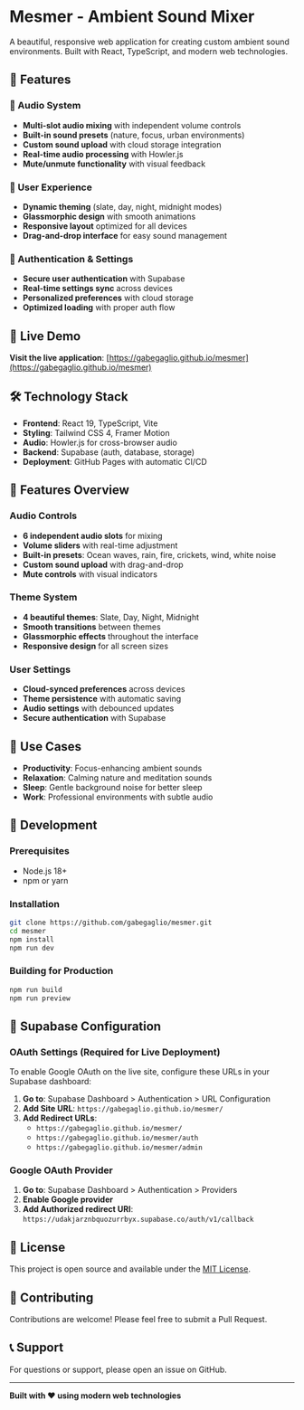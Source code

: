 # Mesmer - Ambient Sound Mixer

A beautiful, responsive web application for creating custom ambient sound environments. Built with React, TypeScript, and modern web technologies.

## 🌟 Features

### 🎵 Audio System

- **Multi-slot audio mixing** with independent volume controls
- **Built-in sound presets** (nature, focus, urban environments)
- **Custom sound upload** with cloud storage integration
- **Real-time audio processing** with Howler.js
- **Mute/unmute functionality** with visual feedback

### 🎨 User Experience

- **Dynamic theming** (slate, day, night, midnight modes)
- **Glassmorphic design** with smooth animations
- **Responsive layout** optimized for all devices
- **Drag-and-drop interface** for easy sound management

### 🔐 Authentication & Settings

- **Secure user authentication** with Supabase
- **Real-time settings sync** across devices
- **Personalized preferences** with cloud storage
- **Optimized loading** with proper auth flow

## 🚀 Live Demo

**Visit the live application**: [https://gabegaglio.github.io/mesmer](https://gabegaglio.github.io/mesmer)

## 🛠️ Technology Stack

- **Frontend**: React 19, TypeScript, Vite
- **Styling**: Tailwind CSS 4, Framer Motion
- **Audio**: Howler.js for cross-browser audio
- **Backend**: Supabase (auth, database, storage)
- **Deployment**: GitHub Pages with automatic CI/CD

## 📱 Features Overview

### Audio Controls

- **6 independent audio slots** for mixing
- **Volume sliders** with real-time adjustment
- **Built-in presets**: Ocean waves, rain, fire, crickets, wind, white noise
- **Custom sound upload** with drag-and-drop
- **Mute controls** with visual indicators

### Theme System

- **4 beautiful themes**: Slate, Day, Night, Midnight
- **Smooth transitions** between themes
- **Glassmorphic effects** throughout the interface
- **Responsive design** for all screen sizes

### User Settings

- **Cloud-synced preferences** across devices
- **Theme persistence** with automatic saving
- **Audio settings** with debounced updates
- **Secure authentication** with Supabase

## 🎯 Use Cases

- **Productivity**: Focus-enhancing ambient sounds
- **Relaxation**: Calming nature and meditation sounds
- **Sleep**: Gentle background noise for better sleep
- **Work**: Professional environments with subtle audio

## 🔧 Development

### Prerequisites

- Node.js 18+
- npm or yarn

### Installation

```bash
git clone https://github.com/gabegaglio/mesmer.git
cd mesmer
npm install
npm run dev
```

### Building for Production

```bash
npm run build
npm run preview
```

## 🔐 Supabase Configuration

### OAuth Settings (Required for Live Deployment)

To enable Google OAuth on the live site, configure these URLs in your Supabase dashboard:

1. **Go to**: Supabase Dashboard > Authentication > URL Configuration
2. **Add Site URL**: `https://gabegaglio.github.io/mesmer/`
3. **Add Redirect URLs**:
   - `https://gabegaglio.github.io/mesmer/`
   - `https://gabegaglio.github.io/mesmer/auth`
   - `https://gabegaglio.github.io/mesmer/admin`

### Google OAuth Provider

1. **Go to**: Supabase Dashboard > Authentication > Providers
2. **Enable Google provider**
3. **Add Authorized redirect URI**: `https://udakjarznbquozurrbyx.supabase.co/auth/v1/callback`

## 📄 License

This project is open source and available under the [MIT License](LICENSE).

## 🤝 Contributing

Contributions are welcome! Please feel free to submit a Pull Request.

## 📞 Support

For questions or support, please open an issue on GitHub.

---

**Built with ❤️ using modern web technologies**
